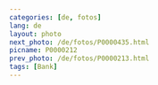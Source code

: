 ```yaml
---
categories: [de, fotos]
lang: de
layout: photo
next_photo: /de/fotos/P0000435.html
picname: P0000212
prev_photo: /de/fotos/P0000213.html
tags: [Bank]
---
```

